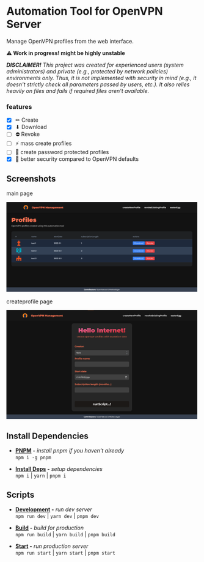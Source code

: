 # Automation Tool for OpenVPN Server

Manage OpenVPN profiles from the web interface.

**⚠ Work in progress! might be highly unstable**

_**DISCLAIMER!** This project was created for experienced users (system administrators) and private (e.g., protected by network policies) environments only. Thus, it is not implemented with security in mind (e.g., it doesn't strictly check all parameters passed by users, etc.). It also relies heavily on files and fails if required files aren't available._

### features

- [x] ✏ Create
- [x] ⬇ Download
- [ ] ⛔ Revoke
- [ ] ⚡ mass create profiles
- [ ] 🔑 create password protected profiles
- [x] 🔐 better security compared to OpenVPN defaults

## Screenshots

main page

<img src="./.github/screenshots/1.png" alt="main page" width="500" />

createprofile page

<img src="./.github/screenshots/2.png" alt="createprofile page" width="500" />

## Install Dependencies

- **[PNPM](https://pnpm.io/) -** _install pnpm if you haven't already_ \
  `npm i -g pnpm`

- **[Install Deps](https://pnpm.io/cli/install) -** _setup dependencies_ \
  `npm i` | `yarn` | `pnpm i`

## Scripts

- **[Development](https://nextjs.org/docs/getting-started#manual-setup) -** _run dev server_ \
  `npm run dev` | `yarn dev` | `pnpm dev`

- **[Build](https://nextjs.org/docs/getting-started#manual-setup) -** _build for production_ \
  `npm run build` | `yarn build` | `pnpm build`

- **[Start](https://nextjs.org/docs/getting-started#manual-setup) -** _run production server_ \
  `npm run start` | `yarn start` | `pnpm start`
